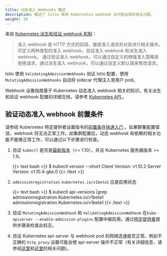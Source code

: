 ```yaml
---
title: 动态准入 Webhooks 概述
description: 概述了 Istio 使用 Kubernetes webhook 及可能出现的相关问题。
weight: 10
---
```


来自 [Kubernetes 派生和验证 webhook 机制](https://kubernetes.io/docs/reference/access-authn-authz/extensible-admission-controllers/)：

> 准入 webhook 是 HTTP 方式的回调，接收准入请求并对其进行相关操作。可定义两种类型的准入 webhook，验证准入 webhook 和派生准入 webhook。 通过验证准入 webhook，可以通过自定义的增强准入策略来拒绝请求。通过派生准入 webhook，可以通过自定义默认值来修改请求。

Istio 使用 `ValidatingAdmissionWebhooks` 验证 Istio 配置，使用 `MutatingAdmissionWebhooks` 自动将 sidecar 代理注入至用户 pod。

Webhook 设置指南基于 Kubernetes 动态准入 webhook 相关的知识。有关派生和验证 webhook 配置的详细文档，请参考 [Kubernetes API ](https://kubernetes.io/docs/reference/generated/kubernetes-api/v1.11/)。

## 验证动态准入 webhook 前置条件

请参阅 Kubernetes 特定提供者设置指令的[前置条件快速入门](https://istio.io/docs/setup/kubernetes/quick-start/#prerequisites) 。如果群集配置错误，webhook 将无法正常工作。如集群配置后，动态 webhook 和依赖的相关功能不能够正常工作，可以通过以下步骤进行检查。

1. 验证 `kubectl` 是否是[最新版本](https://kubernetes.io/docs/tasks/tools/install-kubectl/)（>= 1.10），并且 Kubernetes 服务器版本 >= 1.9。

    {{< text bash >}}
    $ kubectl version --short
    Client Version: v1.10.2
    Server Version: v1.10.4-gke.0
    {{< /text >}}

1. `admissionregistration.kubernetes.io/v1beta1` 应是启用状态

    {{< text bash >}}
    $ kubectl api-versions |grep admissionregistration.Kubernetes.io/v1beta1
    admissionregistration.Kubernetes.io/v1beta1
    {{< /text >}}

1. 验证 `MutatingAdmissionWebhook` 和 `ValidatingAdmissionWebhook` 在`kube-apiserver --enable-admission-plugins` 配置中被启用。通过[特定提供者](https://istio.io/docs/setup/kubernetes/quick-start/#prerequisites)提供步骤来检查此标志。

1. 验证 Kubernetes api-server 与 webhook pod 的网络连通是否正常。例如不正确的 `http_proxy` 设置可能会使  api-server 操作不正常（有关详细信息，请参阅[这里](https://github.com/kubernetes/kubernetes/pull/58698#discussion_r163879443)和[这里](https://github.com/kubernetes/kubeadm/issues/666)的相关问题)。
